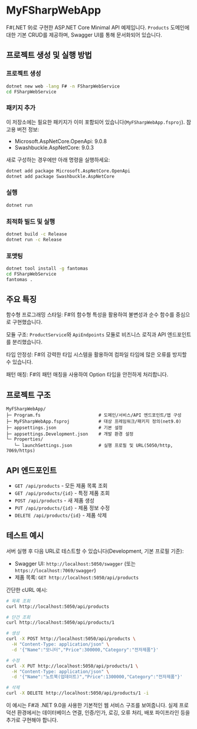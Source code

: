 # MyFSharpWebApp

F#(.NET 9)로 구현한 ASP.NET Core Minimal API 예제입니다. `Products` 도메인에 대한 기본 CRUD를 제공하며, Swagger UI를 통해 문서화되어 있습니다.

## 프로젝트 생성 및 실행 방법

### 프로젝트 생성

```bash
dotnet new web -lang F# -n FSharpWebService
cd FSharpWebService
```

### 패키지 추가

이 저장소에는 필요한 패키지가 이미 포함되어 있습니다(`MyFSharpWebApp.fsproj`). 참고용 버전 정보:

- Microsoft.AspNetCore.OpenApi: 9.0.8
- Swashbuckle.AspNetCore: 9.0.3

새로 구성하는 경우에만 아래 명령을 실행하세요:

```bash
dotnet add package Microsoft.AspNetCore.OpenApi
dotnet add package Swashbuckle.AspNetCore
```

### 실행

```bash
dotnet run
```

### 최적화 빌드 및 실행

```bash
dotnet build -c Release
dotnet run -c Release
```

### 포맷팅

```bash
dotnet tool install -g fantomas
cd FSharpWebService
fantomas .
```

## 주요 특징

함수형 프로그래밍 스타일: F#의 함수형 특성을 활용하여 불변성과 순수 함수를 중심으로 구현했습니다.

모듈 구조: `ProductService`와 `ApiEndpoints` 모듈로 비즈니스 로직과 API 엔드포인트를 분리했습니다.

타입 안정성: F#의 강력한 타입 시스템을 활용하여 컴파일 타임에 많은 오류를 방지할 수 있습니다.

패턴 매칭: F#의 패턴 매칭을 사용하여 Option 타입을 안전하게 처리합니다.

## 프로젝트 구조

```text
MyFSharpWebApp/
├─ Program.fs                      # 도메인/서비스/API 엔드포인트/앱 구성
├─ MyFSharpWebApp.fsproj           # 대상 프레임워크/패키지 정의(net9.0)
├─ appsettings.json                # 기본 설정
├─ appsettings.Development.json    # 개발 환경 설정
└─ Properties/
   └─ launchSettings.json          # 실행 프로필 및 URL(5050/http, 7069/https)
```

## API 엔드포인트

- `GET /api/products` - 모든 제품 목록 조회
- `GET /api/products/{id}` - 특정 제품 조회  
- `POST /api/products` - 새 제품 생성
- `PUT /api/products/{id}` - 제품 정보 수정
- `DELETE /api/products/{id}` - 제품 삭제

## 테스트 예시

서버 실행 후 다음 URL로 테스트할 수 있습니다(Development, 기본 프로필 기준):

- Swagger UI: `http://localhost:5050/swagger` (또는 `https://localhost:7069/swagger`)
- 제품 목록: `GET http://localhost:5050/api/products`

간단한 cURL 예시:

```bash
# 목록 조회
curl http://localhost:5050/api/products

# 단건 조회
curl http://localhost:5050/api/products/1

# 생성
curl -X POST http://localhost:5050/api/products \
  -H "Content-Type: application/json" \
  -d '{"Name":"모니터","Price":300000,"Category":"전자제품"}'

# 수정
curl -X PUT http://localhost:5050/api/products/1 \
  -H "Content-Type: application/json" \
  -d '{"Name":"노트북(업데이트)","Price":1300000,"Category":"전자제품"}'

# 삭제
curl -X DELETE http://localhost:5050/api/products/1 -i
```

이 예시는 F#과 .NET 9.0을 사용한 기본적인 웹 서비스 구조를 보여줍니다. 실제 프로덕션 환경에서는 데이터베이스 연결, 인증/인가, 로깅, 오류 처리, 배포 파이프라인 등을 추가로 구현해야 합니다.
